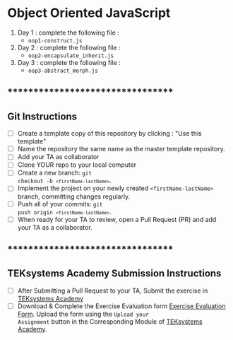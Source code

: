 # Object Oriented JavaScript

1. Day 1 : complete the following file : 
   * <code>oop1-construct.js</code>
2. Day 2 : complete the following file : 
   * <code>oop2-encapsulate_inherit.js</code>
3. Day 3 : complete the following file : 
   * <code>oop3-abstract_morph.js</code>

## ********************************
## Git Instructions
- [ ] Create a template copy of this repository by clicking : "Use this template"
- [ ] Name the repository the same name as the master template repository.  
- [ ] Add your TA as collaborator
- [ ] Clone YOUR repo to your local computer
- [ ] Create a new branch: <code>git checkout -b `<firstName-lastName>`</code>.
- [ ] Implement the project on your newly created `<firstName-lastName>` branch, committing changes regularly.
- [ ] Push all of your commits: <code>git push origin `<firstName-lastName>`</code>.
- [ ] When ready for your TA to review, open a Pull Request (PR) and add your TA as a collaborator.
## ********************************
## TEKsystems Academy Submission Instructions
- [ ] After Submitting a Pull Request to your TA, Submit the exercise in <a href="https://bit.ly/TEKacademy" target="_blank">TEKsystems Academy</a>
- [ ] Download & Complete the Exercise Evaluation form <a href="https://teksystems.tahoe.appsembler.com/assets/courseware/v1/5cde54cebe581062f1328323e651268d/asset-v1:teksystems+TEK_edX_FSBootcamp+2020+type@asset+block/Exercise_Evaluation_form.docx" target="_blank">Exercise Evaluation Form</a>.  Upload the form using the <code>Upload your Assignment</code> button in the Corresponding Module of <a href="https://bit.ly/TEKacademy" target="_blank">TEKsystems Academy</a>.
